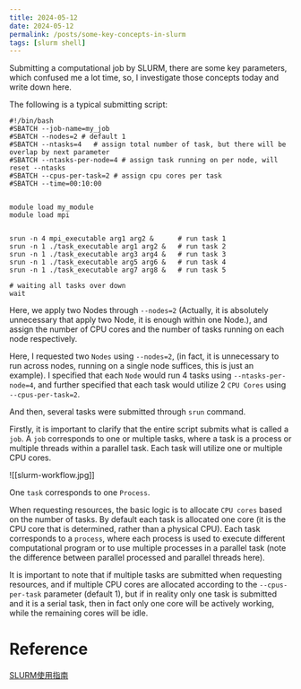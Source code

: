 ```yaml
---
title: 2024-05-12
date: 2024-05-12
permalink: /posts/some-key-concepts-in-slurm
tags: [slurm shell]
---
```

Submitting a computational job by SLURM, there are some key parameters, which confused me a lot time, so, I investigate those concepts today and write down here.

The following is a typical submitting script:

```shell
#!/bin/bash
#SBATCH --job-name=my_job
#SBATCH --nodes=2 # default 1
#SBATCH --ntasks=4   # assign total number of task, but there will be overlap by next parameter
#SBATCH --ntasks-per-node=4 # assign task running on per node, will reset --ntasks
#SBATCH --cpus-per-task=2 # assign cpu cores per task
#SBATCH --time=00:10:00


module load my_module
module load mpi


srun -n 4 mpi_executable arg1 arg2 &      # run task 1
srun -n 1 ./task_executable arg1 arg2 &   # run task 2
srun -n 1 ./task_executable arg3 arg4 &   # run task 3
srun -n 1 ./task_executable arg5 arg6 &   # run task 4
srun -n 1 ./task_executable arg7 arg8 &   # run task 5

# waiting all tasks over down
wait
```

Here, we apply two Nodes through `--nodes=2` (Actually, it is absolutely unnecessary that apply two Node, it is enough within one Node.), and assign the number of CPU cores and the number of tasks running on each node respectively.

Here, I requested two `Nodes` using `--nodes=2`, (in fact, it is unnecessary to run across nodes, running on a single node suffices, this is just an example). I specified that each `Node` would run 4 tasks using `--ntasks-per-node=4`, and further specified that each task would utilize 2 `CPU Cores` using `--cpus-per-task=2`.

And then, several tasks were submitted through  `srun` command.

Firstly, it is important to clarify that the entire script submits what is called a `job`. A `job` corresponds to one or multiple tasks, where a task is a process or multiple threads within a parallel task. Each task will utilize one or multiple CPU cores.

![[slurm-workflow.jpg]]

One `task` corresponds to one `Process`.

When requesting resources, the basic logic is to allocate `CPU cores` based on the number of tasks. By default each task is allocated one core (it is the CPU core that is determined, rather than a physical CPU). Each task corresponds to a `process`, where each process is used to execute different computational program or to use multiple processes in a parallel task (note the difference between parallel processed and parallel threads here).

It is important to note that if multiple tasks are submitted when requesting resources, and if multiple CPU cores are allocated according to the `--cpus-per-task` parameter (default 1), but if in reality only one task is submitted and it is a serial task, then in fact only one core will be actively working, while the remaining cores will be idle.


# Reference

[SLURM使用指南](https://zhuanlan.zhihu.com/p/356415669)